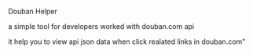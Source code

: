 Douban Helper

a simple tool for developers worked with douban.com api

it help you to view api json data when click realated links in douban.com"